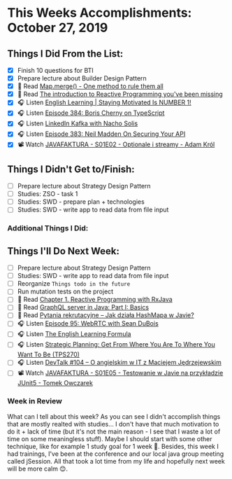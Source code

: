 # This Weeks Accomplishments: October 27, 2019

## Things I Did From the List:

- [x] Finish 10 questions for BTI
- [x] Prepare lecture about Builder Design Pattern
- [x] 📗 Read [Map.merge() - One method to rule them all](https://www.nurkiewicz.com/2019/03/mapmerge-one-method-to-rule-them-all.html)
- [x] 📗 Read [The introduction to Reactive Programming you've been missing](https://gist.github.com/staltz/868e7e9bc2a7b8c1f754#targetText=Reactive%20programming%20is%20programming%20with,is%20that%20idea%20on%20steroids.)
- [x] 🎧 Listen [English Learning | Staying Motivated Is NUMBER 1!](https://youtu.be/5fTs4km0sVs)
- [x] 🎧 Listen [Episode 384: Boris Cherny on TypeScript](https://www.se-radio.net/2019/10/episode-384-boris-cherny-on-typescript/)
- [x] 🎧 Listen [LinkedIn Kafka with Nacho Solis](https://softwareengineeringdaily.com/2019/10/18/linkedin-kafka-with-nacho-solis/)
- [x] 🎧 Listen [Episode 383: Neil Madden On Securing Your API](https://www.se-radio.net/2019/10/episode-383-neil-madden-on-securing-your-api/)
- [x] 📽️ Watch [JAVAFAKTURA - S01E02 - Optionale i streamy - Adam Król](https://youtu.be/38SWOT_aMJ8)

## Things I Didn't Get to/Finish:

- [ ] Prepare lecture about Strategy Design Pattern
- [ ] Studies: ZSO - task 1
- [ ] Studies: SWD - prepare plan + technologies
- [ ] Studies: SWD - write app to read data from file input

### Additional Things I Did:


## Things I'll Do Next Week:

- [ ] Prepare lecture about Strategy Design Pattern
- [ ] Studies: SWD - write app to read data from file input
- [ ] Reorganize `Things todo in the future`
- [ ] Run mutation tests on the project
- [ ] 📗 Read [Chapter 1. Reactive Programming with RxJava](https://www.oreilly.com/library/view/reactive-programming-with/9781491931646/ch01.html)
- [ ] 📗 Read [GraphQL server in Java: Part I: Basics](https://www.nurkiewicz.com/2019/10/graphql-server-in-java-part-i-basics.html)
- [ ] 📗 Read [Pytania rekrutacyjne – Jak działa HashMapa w Javie?](http://nullpointerexception.pl/pytania-rekrutacyjne-jak-dziala-hashmapa-w-javie/)
- [ ] 🎧 Listen [Episode 95: WebRTC with Sean DuBois](https://www.programmingthrowdown.com/2019/10/episode-95-webrtc-with-sean-dubois.html)
- [ ] 🎧 Listen [The English Learning Formula](https://youtu.be/HqIXBeTKCCo)
- [ ] 🎧 Listen [Strategic Planning: Get From Where You Are To Where You Want To Be (TPS270)](http://www.asianefficiency.com/podcast/270-strategic-planning/)
- [ ] 🎧 Listen [DevTalk #104 – O angielskim w IT z Maciejem Jędrzejewskim](https://devstyle.pl/2019/10/21/devtalk-104-o-angielskim-w-it-z-maciejem-jedrzejewskim/)
- [ ] 📽️ Watch [JAVAFAKTURA - S01E05 - Testowanie w Javie na przykładzie JUnit5 - Tomek Owczarek](https://youtu.be/1bNKqe-KNao)

### Week in Review
What can I tell about this week? As you can see I didn't accomplish things that are mostly realted with studies... I don't have that much motivation to do it + lack of time (but it's not the main reason - I see that I waste a lot of time on some meaningless stuff). Maybe I should start with some other technique, like for example 1 study goal for 1 week 🤔. Besides, this week I had trainings, I've been at the conference and our local java group meeting called jSession. All that took a lot time from my life and hopefully next week will be more calm 😊.
